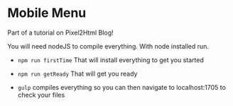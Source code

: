 # Mobile Menu
Part of a tutorial on Pixel2Html Blog!

You will need nodeJS to compile everything. With node installed run.

- `npm run firstTime` That will install everything to get you started

- `npm run getReady` That will get you ready

- `gulp` compiles everything so you can then navigate to localhost:1705 to check your files
